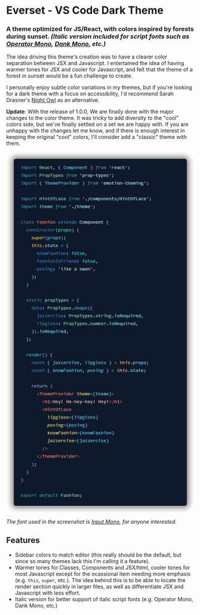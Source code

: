 # Everset - VS Code Dark Theme

### A theme optimized for JS/React, with colors inspired by forests during sunset. _(Italic version included for script fonts such as [Operator Mono](https://www.typography.com/fonts/operator/styles/), [Dank Mono](https://dank.sh/), etc.)_

The idea driving this theme's creation was to have a clearer color separation between JSX and Javascript. I entertained the idea of having warmer tones for JSX and cooler for Javascript, and felt that the theme of a forest in sunset would be a fun challenge to create.

I personally enjoy subtle color variations in my themes, but if you're looking for a dark theme with a focus on accessibility, I'd recommend Sarah Drasner's [Night Owl](https://github.com/sdras/night-owl-vscode-theme) as an alternative.

**Update**: With the release of 1.0.0, We are finally done with the major changes to the color theme. It was tricky to add diversity to the "cool" colors side, but we've finally settled on a set we are happy with. If you are unhappy with the changes let me know, and if there is enough interest in keeping the original "cool" colors, I'll consider add a "classic" theme with them.

![Everset Example with React](/images/everset-example--react.jpg?raw=true)

_The font used in the screenshot is [Input Mono](http://input.fontbureau.com/), for anyone interested._

## Features

- Sidebar colors to match editor (this really should be the default, but since so many themes lack this I'm calling it a feature).
- Warmer tones for Classes, Components and JSX/html, cooler tones for most Javascript except for the ocassional item needing more emphasis (e.g. `this`, `super`, etc.). The idea behind this is to be able to locate the render section quickly in larger files, as well as differentiate JSX and Javascript with less effort.
- Italic version for better support of italic script fonts (e.g. Operator Mono, Dank Mono, etc.)
